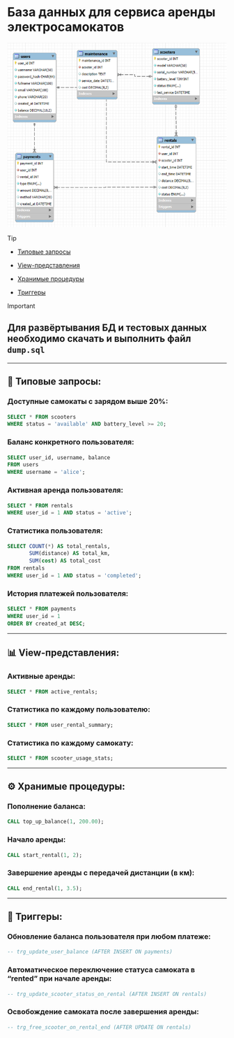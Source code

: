 
# База данных для сервиса аренды электросамокатов  
![ER-диаграмма](er.png)

>[!TIP]  
+ [Типовые запросы](#типовые-запросы)  
- [View-представления](#view-представления)  
* [Хранимые процедуры](#хранимые-процедуры)  
+ [Триггеры](#триггеры)

> [!IMPORTANT]  
> ## Для развёртывания БД и тестовых данных необходимо скачать и выполнить файл `dump.sql`

---

## 📌 Типовые запросы:

### Доступные самокаты с зарядом выше 20%:

```sql
SELECT * FROM scooters
WHERE status = 'available' AND battery_level >= 20;
```

### Баланс конкретного пользователя:

```sql
SELECT user_id, username, balance
FROM users
WHERE username = 'alice';
```

### Активная аренда пользователя:

```sql
SELECT * FROM rentals
WHERE user_id = 1 AND status = 'active';
```

### Статистика пользователя:

```sql
SELECT COUNT(*) AS total_rentals,
       SUM(distance) AS total_km,
       SUM(cost) AS total_cost
FROM rentals
WHERE user_id = 1 AND status = 'completed';
```

### История платежей пользователя:

```sql
SELECT * FROM payments
WHERE user_id = 1
ORDER BY created_at DESC;
```

---

## 📊 View-представления:

### Активные аренды:

```sql
SELECT * FROM active_rentals;
```

### Статистика по каждому пользователю:

```sql
SELECT * FROM user_rental_summary;
```

### Статистика по каждому самокату:

```sql
SELECT * FROM scooter_usage_stats;
```

---

## ⚙️ Хранимые процедуры:

### Пополнение баланса:

```sql
CALL top_up_balance(1, 200.00);
```

### Начало аренды:

```sql
CALL start_rental(1, 2);
```

### Завершение аренды с передачей дистанции (в км):

```sql
CALL end_rental(1, 3.5);
```

---

## 🔄 Триггеры:

### Обновление баланса пользователя при любом платеже:

```sql
-- trg_update_user_balance (AFTER INSERT ON payments)
```

### Автоматическое переключение статуса самоката в “rented” при начале аренды:

```sql
-- trg_update_scooter_status_on_rental (AFTER INSERT ON rentals)
```

### Освобождение самоката после завершения аренды:

```sql
-- trg_free_scooter_on_rental_end (AFTER UPDATE ON rentals)
```
